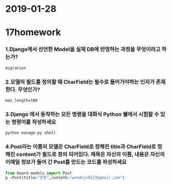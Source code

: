 # 2019-01-28

# 17homework

### 1.Django에서 선언한 Model을 실제 DB에 반영하는 과정을 무엇이라고 하는가?

```
migration
```



### 2.모델의 필드를 정의할 때 CharField는 필수로 들어가야하는 인자가 존재한다. 무엇인가?

```
max_length=100
```



### 3.Django 에서 동작하는 모든 명령을 대화식 Python 쉘에서 시험할 수 있는 명령어를 작성하세요

```
python manage.py shell
```



### 4.Post라는 이름의 모델은 CharField로 정해진 title과 CharField로 정해진 content가 필드로 정의 되어있다. 제목은 자신의 이름, 내용은 자신의 이메일 정보가 들어 간 Post를 만드는 코드를 작성하세요



```python
from board.models import Post
p =Post(title="준원",content="wnsdnjs0123@gmail.com")
```

